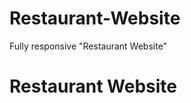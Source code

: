 # Restaurant-Website
Fully responsive "Restaurant Website"
<h1>Restaurant Website</h1>
<img src:"/Restaurant Website.png">
